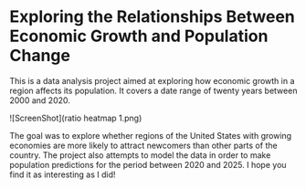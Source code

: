 # Exploring the Relationships Between Economic Growth and Population Change



This is a data analysis project aimed at exploring how economic growth in a region affects its population. It covers a date range of twenty years between 2000 and 2020. 

![ScreenShot](ratio heatmap 1.png)

The goal was to explore whether regions of the United States with growing economies are more likely to attract newcomers than other parts of the country. The project also attempts to model the data in order to make population predictions for the period between 2020 and 2025. I hope you find it as interesting as I did!
